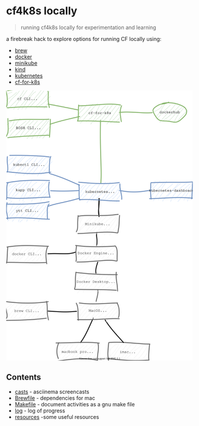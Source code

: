 # cf4k8s locally 

> running cf4k8s locally for experimentation and learning

a firebreak hack to explore options for running CF locally using:

- [brew](https://brew.sh)
- [docker](https://docs.docker.com/)
- [minikube](https://minikube.sigs.k8s.io/docs/)
- [kind](https://kind.sigs.k8s.io/)
- [kubernetes](https://kubernetes.io/docs/home/)
- [cf-for-k8s](https://cf-for-k8s.io/docs/)

![diagram showing the various components](docs/diagrams-STACK.svg)

## Contents

- [casts](casts) - asciinema screencasts
- [Brewfile](Brewfile) - dependencies for mac
- [Makefile](Makefile) - document activities as a gnu make file
- [log](docs/log.md) - log of progress
- [resources](docs/resources.md) -some useful resources
